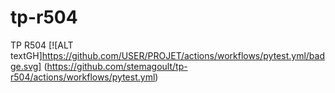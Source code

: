 # tp-r504
TP R504
[![ALT textGH]https://github.com/USER/PROJET/actions/workflows/pytest.yml/badge.svg] (https://github.com/stemagoult/tp-r504/actions/workflows/pytest.yml) 

